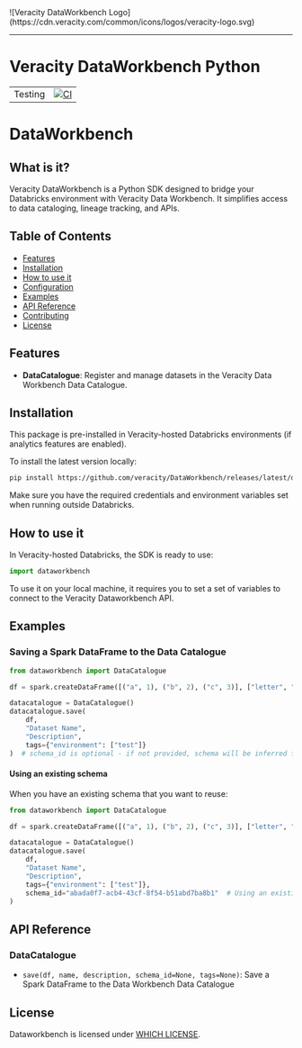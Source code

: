 <picture align="center">
  <source media="(prefers-color-scheme: dark)" srcset="https://cdn.veracity.com/common/icons/logos/veracity-logo.svg">
  ![Veracity DataWorkbench Logo](https://cdn.veracity.com/common/icons/logos/veracity-logo.svg)
</picture>

-----------------

# Veracity DataWorkbench Python

| | |
| --- | --- |
| Testing | [![CI](https://github.com/veracity/DataWorkbench/actions/workflows/ci.yml/badge.svg)](https://github.com/veracity/DataWorkbench/actions/workflows/ci.yml) |


# DataWorkbench

## What is it?
Veracity DataWorkbench is a Python SDK designed to bridge your Databricks environment with Veracity Data Workbench. It simplifies access to data cataloging, lineage tracking, and APIs.


## Table of Contents
- [Features](#features)
- [Installation](#installation)
- [How to use it](#how-to-use-it)
- [Configuration](#configuration)
- [Examples](#examples)
- [API Reference](#api-reference)
- [Contributing](#contributing)
- [License](#license)

## Features
- **DataCatalogue**: Register and manage datasets in the Veracity Data Workbench Data Catalogue.

## Installation
This package is pre-installed in Veracity-hosted Databricks environments (if analytics features are enabled).

To install the latest version locally:

```sh
pip install https://github.com/veracity/DataWorkbench/releases/latest/download/dataworkbench-1.0-py3-none-any.whl
```
Make sure you have the required credentials and environment variables set when running outside Databricks.


## How to use it
In Veracity-hosted Databricks, the SDK is ready to use:

```python
import dataworkbench
```

To use it on your local machine, it requires you to set a set of variables to connect to the Veracity Dataworkbench API.



## Examples

### Saving a Spark DataFrame to the Data Catalogue
```python
from dataworkbench import DataCatalogue

df = spark.createDataFrame([("a", 1), ("b", 2), ("c", 3)], ["letter", "number"])

datacatalogue = DataCatalogue()
datacatalogue.save(
    df,
    "Dataset Name",
    "Description",
    tags={"environment": ["test"]}
)  # schema_id is optional - if not provided, schema will be inferred from the dataframe
```
#### Using an existing schema
When you have an existing schema that you want to reuse:
```python
from dataworkbench import DataCatalogue

df = spark.createDataFrame([("a", 1), ("b", 2), ("c", 3)], ["letter", "number"])

datacatalogue = DataCatalogue()
datacatalogue.save(
    df,
    "Dataset Name",
    "Description",
    tags={"environment": ["test"]},
    schema_id="abada0f7-acb4-43cf-8f54-b51abd7ba8b1"  # Using an existing schema ID
)
```

## API Reference

### DataCatalogue

- `save(df, name, description, schema_id=None, tags=None)`: Save a Spark DataFrame to the Data Workbench Data Catalogue


## License

Dataworkbench is licensed under [WHICH LICENSE](LICENSE).
